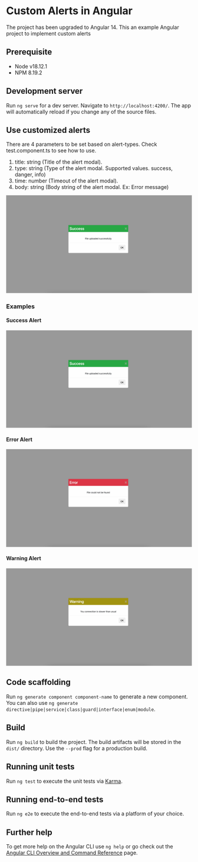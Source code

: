 # Custom Alerts in Angular

The project has been upgraded to Angular 14. This an example Angular project to implement custom alerts

## Prerequisite

* Node v18.12.1
* NPM 8.19.2

## Development server

Run `ng serve` for a dev server. Navigate to `http://localhost:4200/`. The app will automatically reload if you change any of the source files.

## Use customized alerts

There are 4 parameters to be set based on alert-types.
Check test.component.ts to see how to use.

1. title: string (Title of the alert modal).
2. type: string (Type of the alert modal. Supported values. success, danger, info)
3. time: number (Timeout of the alert modal).
4. body: string (Body string of the alert modal. Ex: Error message)

[![Custom Alerts tutorial](https://github.com/SmadusankaB/Custome-alerts-in-Angular/blob/master/success_alert.jpeg)](https://youtu.be/D_aqdcWeHe8 "Customizable alerts component in angular | Angular tutorial")

### Examples

#### Success Alert

![success](./success_alert.jpeg)

#### Error Alert

![success](./error_alert.jpeg)

#### Warning Alert

![success](./warning_alert.jpeg)

## Code scaffolding

Run `ng generate component component-name` to generate a new component. You can also use `ng generate directive|pipe|service|class|guard|interface|enum|module`.

## Build

Run `ng build` to build the project. The build artifacts will be stored in the `dist/` directory. Use the `--prod` flag for a production build.

## Running unit tests

Run `ng test` to execute the unit tests via [Karma](https://karma-runner.github.io).

## Running end-to-end tests

Run `ng e2e` to execute the end-to-end tests via a platform of your choice.

## Further help

To get more help on the Angular CLI use `ng help` or go check out the [Angular CLI Overview and Command Reference](https://angular.io/cli) page.
